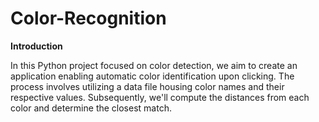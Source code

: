 # Color-Recognition
**Introduction**


In this Python project focused on color detection, we aim to create an application enabling automatic color identification upon clicking. The process involves utilizing a data file housing color names and their respective values. Subsequently, we'll compute the distances from each color and determine the closest match.
